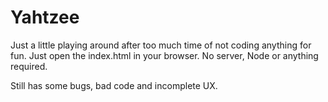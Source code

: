 # Yahtzee

Just a little playing around after too much time of not coding anything for fun.
Just open the index.html in your browser. No server, Node or anything required.

Still has some bugs, bad code and incomplete UX.
